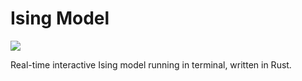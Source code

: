 # Ising Model

![](https://github.com/bhc1010/ising/blob/master/assets/preview.gif)

Real-time interactive Ising model running in terminal, written in Rust.
